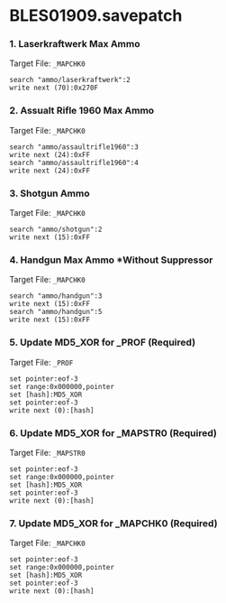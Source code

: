 # BLES01909.savepatch

### 1. Laserkraftwerk Max Ammo

Target File: `_MAPCHK0`

```
search "ammo/laserkraftwerk":2
write next (70):0x270F
```

### 2. Assualt Rifle 1960 Max Ammo

Target File: `_MAPCHK0`

```
search "ammo/assaultrifle1960":3
write next (24):0xFF
search "ammo/assaultrifle1960":4
write next (24):0xFF
```

### 3. Shotgun Ammo

Target File: `_MAPCHK0`

```
search "ammo/shotgun":2
write next (15):0xFF
```

### 4. Handgun Max Ammo *Without Suppressor

Target File: `_MAPCHK0`

```
search "ammo/handgun":3
write next (15):0xFF
search "ammo/handgun":5
write next (15):0xFF
```

### 5. Update MD5_XOR for _PROF (Required)

Target File: `_PROF`

```
set pointer:eof-3
set range:0x000000,pointer
set [hash]:MD5_XOR
set pointer:eof-3
write next (0):[hash]
```

### 6. Update MD5_XOR for _MAPSTR0 (Required)

Target File: `_MAPSTR0`

```
set pointer:eof-3
set range:0x000000,pointer
set [hash]:MD5_XOR
set pointer:eof-3
write next (0):[hash]
```

### 7. Update MD5_XOR for _MAPCHK0 (Required)

Target File: `_MAPCHK0`

```
set pointer:eof-3
set range:0x000000,pointer
set [hash]:MD5_XOR
set pointer:eof-3
write next (0):[hash]
```

